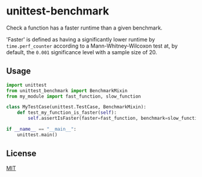# unittest-benchmark
Check a function has a faster runtime than a given benchmark.

'Faster' is defined as having a significantly lower runtime by `time.perf_counter` according to a Mann-Whitney-Wilcoxon test at, by default, the `0.001` significance level with a sample size of 20.

## Usage

```python
import unittest
from unittest_benchmark import BenchmarkMixin
from my_module import fast_function, slow_function

class MyTestCase(unittest.TestCase, BenchmarkMixin):
    def test_my_function_is_faster(self):
        self.assertIsFaster(faster=fast_function, benchmark=slow_function)

if __name__ == "__main__":
    unittest.main()
```

## License
[MIT](https://choosealicense.com/licenses/mit/)
